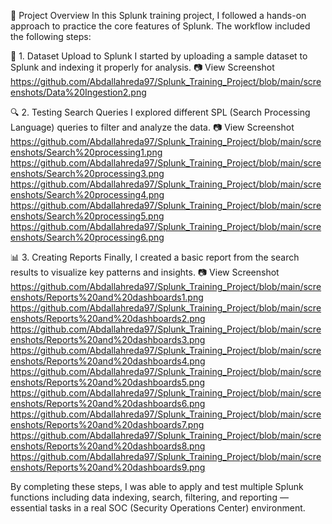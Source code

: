 
📌 Project Overview
In this Splunk training project, I followed a hands-on approach to practice the core features of Splunk. The workflow included the following steps:

📁 1. Dataset Upload to Splunk
I started by uploading a sample dataset to Splunk and indexing it properly for analysis.
📷 View Screenshot https://github.com/Abdallahreda97/Splunk_Training_Project/blob/main/screenshots/Data%20Ingestion2.png

🔍 2. Testing Search Queries
I explored different SPL (Search Processing Language) queries to filter and analyze the data.
📷 View Screenshot https://github.com/Abdallahreda97/Splunk_Training_Project/blob/main/screenshots/Search%20processing1.png
                   https://github.com/Abdallahreda97/Splunk_Training_Project/blob/main/screenshots/Search%20processing3.png
                   https://github.com/Abdallahreda97/Splunk_Training_Project/blob/main/screenshots/Search%20processing4.png
                   https://github.com/Abdallahreda97/Splunk_Training_Project/blob/main/screenshots/Search%20processing5.png
                   https://github.com/Abdallahreda97/Splunk_Training_Project/blob/main/screenshots/Search%20processing6.png

📊 3. Creating Reports
Finally, I created a basic report from the search results to visualize key patterns and insights.
📷 View Screenshot  https://github.com/Abdallahreda97/Splunk_Training_Project/blob/main/screenshots/Reports%20and%20dashboards1.png
                     https://github.com/Abdallahreda97/Splunk_Training_Project/blob/main/screenshots/Reports%20and%20dashboards2.png
                     https://github.com/Abdallahreda97/Splunk_Training_Project/blob/main/screenshots/Reports%20and%20dashboards3.png
                     https://github.com/Abdallahreda97/Splunk_Training_Project/blob/main/screenshots/Reports%20and%20dashboards4.png
                     https://github.com/Abdallahreda97/Splunk_Training_Project/blob/main/screenshots/Reports%20and%20dashboards5.png
                     https://github.com/Abdallahreda97/Splunk_Training_Project/blob/main/screenshots/Reports%20and%20dashboards6.png
                     https://github.com/Abdallahreda97/Splunk_Training_Project/blob/main/screenshots/Reports%20and%20dashboards7.png
                     https://github.com/Abdallahreda97/Splunk_Training_Project/blob/main/screenshots/Reports%20and%20dashboards8.png
                     https://github.com/Abdallahreda97/Splunk_Training_Project/blob/main/screenshots/Reports%20and%20dashboards9.png

By completing these steps, I was able to apply and test multiple Splunk functions including data indexing, search, filtering, and reporting — essential tasks in a real SOC (Security Operations Center) environment.

